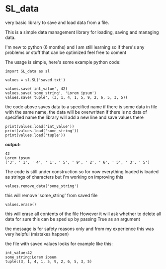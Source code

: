 # SL_data
very basic library to save and load data from a file.

This is a simple data management library for loading, saving and managing data.

I'm new to python (6 months) and I am still learning so if there's any problems or stuff that can be optimized feel free to coment

The usage is simple, here's some example python code:

    import SL_data as sl

    values = sl.SL('saved.txt')

    values.save('int_value', 42)
    values.save('some_string', 'Lorem ipsum')
    values.save('tuple', (3, 1, 4, 1, 5, 9, 2, 6, 5, 3, 5))

the code above saves data to a specified name
if there is some data in file with the same name, the data will be overwritten
if there is no data of specified name the library will add a new line and save values there

    print(values.load('int_value'))
    print(values.load('some_string'))
    print(values.load('tuple'))

**output:**

    42
    Lorem ipsum
    ('3', ' 1', ' 4', ' 1', ' 5', ' 9', ' 2', ' 6', ' 5', ' 3', ' 5')

The code is still under construction so
for now everything loaded is loaded as strings
of characters but i'm working on improving this

    values.remove_data('some_string')

this will remove 'some_string' from saved file

    values.erase()

this will erase all contents of the file
However it will ask whether to delete all data for sure
this can be sped up by passing True as an argument

the message is for safety reasons only and from my experience
this was very helpful (mistakes happen)


the file with saved values looks for example like this:

    int_value:42
    some_string:Lorem ipsum
    tuple:(3, 1, 4, 1, 5, 9, 2, 6, 5, 3, 5)


